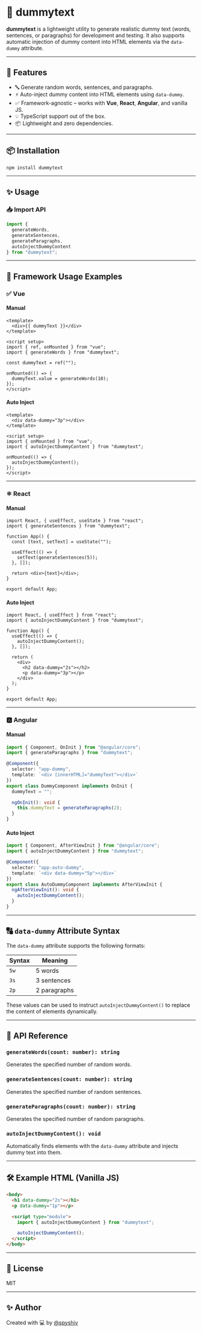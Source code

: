 # 🧠 dummytext

**dummytext** is a lightweight utility to generate realistic dummy text (words, sentences, or paragraphs) for development and testing. It also supports automatic injection of dummy content into HTML elements via the `data-dummy` attribute.

---

## 🚀 Features

- 🔤 Generate random words, sentences, and paragraphs.
- ⚡ Auto-inject dummy content into HTML elements using `data-dummy`.
- ✅ Framework-agnostic – works with **Vue**, **React**, **Angular**, and vanilla JS.
- 💡 TypeScript support out of the box.
- 📦 Lightweight and zero dependencies.

---

## 📦 Installation

```bash
npm install dummytext
```

---

## ✨ Usage

### 📥 Import API

```ts
import {
  generateWords,
  generateSentences,
  generateParagraphs,
  autoInjectDummyContent
} from "dummytext";
```

---

## 🧩 Framework Usage Examples

### ✅ Vue

#### Manual

```vue
<template>
  <div>{{ dummyText }}</div>
</template>

<script setup>
import { ref, onMounted } from "vue";
import { generateWords } from "dummytext";

const dummyText = ref("");

onMounted(() => {
  dummyText.value = generateWords(10);
});
</script>
```

#### Auto Inject

```vue
<template>
  <div data-dummy="3p"></div>
</template>

<script setup>
import { onMounted } from "vue";
import { autoInjectDummyContent } from "dummytext";

onMounted(() => {
  autoInjectDummyContent();
});
</script>
```

---

### ⚛️ React

#### Manual

```tsx
import React, { useEffect, useState } from "react";
import { generateSentences } from "dummytext";

function App() {
  const [text, setText] = useState("");

  useEffect(() => {
    setText(generateSentences(5));
  }, []);

  return <div>{text}</div>;
}

export default App;
```

#### Auto Inject

```tsx
import React, { useEffect } from "react";
import { autoInjectDummyContent } from "dummytext";

function App() {
  useEffect(() => {
    autoInjectDummyContent();
  }, []);

  return (
    <div>
      <h2 data-dummy="2s"></h2>
      <p data-dummy="3p"></p>
    </div>
  );
}

export default App;
```

---

### 🅰️ Angular

#### Manual

```ts
import { Component, OnInit } from "@angular/core";
import { generateParagraphs } from "dummytext";

@Component({
  selector: "app-dummy",
  template: `<div [innerHTML]="dummyText"></div>`
})
export class DummyComponent implements OnInit {
  dummyText = "";

  ngOnInit(): void {
    this.dummyText = generateParagraphs(2);
  }
}
```

#### Auto Inject

```ts
import { Component, AfterViewInit } from "@angular/core";
import { autoInjectDummyContent } from "dummytext";

@Component({
  selector: "app-auto-dummy",
  template: `<div data-dummy="5p"></div>`
})
export class AutoDummyComponent implements AfterViewInit {
  ngAfterViewInit(): void {
    autoInjectDummyContent();
  }
}
```

---

## 🔠 `data-dummy` Attribute Syntax

The `data-dummy` attribute supports the following formats:

| Syntax | Meaning      |
| ------ | ------------ |
| `5w`   | 5 words      |
| `3s`   | 3 sentences  |
| `2p`   | 2 paragraphs |

These values can be used to instruct `autoInjectDummyContent()` to replace the content of elements dynamically.

---

## 📘 API Reference

### `generateWords(count: number): string`

Generates the specified number of random words.

### `generateSentences(count: number): string`

Generates the specified number of random sentences.

### `generateParagraphs(count: number): string`

Generates the specified number of random paragraphs.

### `autoInjectDummyContent(): void`

Automatically finds elements with the `data-dummy` attribute and injects dummy text into them.

---

## 🛠 Example HTML (Vanilla JS)

```html
<body>
  <h1 data-dummy="2s"></h1>
  <p data-dummy="1p"></p>

  <script type="module">
    import { autoInjectDummyContent } from "dummytext";

    autoInjectDummyContent();
  </script>
</body>
```

---

## 📄 License

MIT

---

## ✨ Author

Created with 💻 by [@spyshiv](https://github.com/spyshiv)
